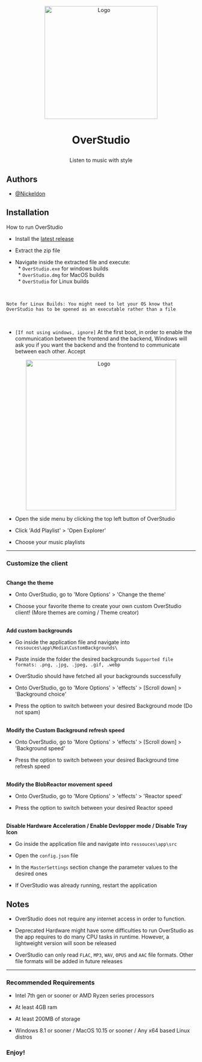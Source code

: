 <p align="center" width="300" style="margin-bottom:0"><img src="https://github.com/Nickeldon/OverStudio/blob/main/Addons/logo/logowin.png" alt="Logo" width="300"></img></p>

# <p align="center">OverStudio</p>

<p align="center">Listen to music with style</p>



## Authors

- [@Nickeldon](https://github.com/Nickeldon)



## Installation

How to run OverStudio

- Install the [latest release](https://github.com/Nickeldon/OverStudio/releases/latest)

- Extract the zip file

- Navigate inside the extracted file and execute: </br>
&nbsp; * ``OverStudio.exe`` for windows builds </br>
&nbsp; * ``OverStudio.dmg`` for MacOS builds </br>
&nbsp; * ``OverStudio`` for Linux builds

</br>

``Note for Linux Builds: You might need to let your OS know that OverStudio has to be opened as an executable rather than a file``

</br>

- `[If not using windows, ignore]` At the first boot, in order to enable the communication between the frontend and the backend, Windows will ask you if you want the backend and the frontend to communicate between each other. Accept

<p align="center" width="400" style="margin-bottom:0"><img src="https://github.com/Nickeldon/OverStudio/blob/0470978b69543747658e3a5f9e1c0bc5d61468a9/Addons/SF/OverStudio_win-warn.jpg" alt="Logo" width="400"></img></p>

- Open the side menu by clicking the top left button of OverStudio

- Click 'Add Playlist' > 'Open Explorer'

- Choose your music playlists

----------------------------------------

### Customize the client

</br>
<b>Change the theme</b>

- Onto OverStudio, go to 'More Options' > 'Change the theme'

- Choose your favorite theme to create your own custom OverStudio client! (More themes are coming / Theme creator)

</br>
<b>Add custom backgrounds</b>

- Go inside the application file and navigate into ``ressouces\app\Media\CustomBackgrounds\``

- Paste inside the folder the desired backgrounds `Supported file formats: .png, .jpg, .jpeg, .gif, .webp`

- OverStudio should have fetched all your backgrounds successfully

- Onto OverStudio, go to 'More Options' > 'effects' > [Scroll down] > 'Background choice'

- Press the option to switch between your desired Background mode (Do not spam)

</br>
<b>Modify the Custom Background refresh speed</b>

- Onto OverStudio, go to 'More Options' > 'effects' > [Scroll down] > 'Background speed'

- Press the option to switch between your desired Background time refresh speed

</br>
<b>Modify the BlobReactor movement speed</b>

- Onto OverStudio, go to 'More Options' > 'effects' > 'Reactor speed'

- Press the option to switch between your desired Reactor speed

</br>
<b>Disable Hardware Acceleration / Enable Devlopper mode / Disable Tray Icon</b>

- Go inside the application file and navigate into ``ressouces\app\src``
  
- Open the `config.json` file
  
- In the `MasterSettings` section change the parameter values to the desired ones

- If OverStudio was already running, restart the application


## Notes

- OverStudio does not require any internet access in order to function.

- Deprecated Hardware might have some difficulties to run OverStudio as the app requires to do many CPU tasks in runtime. However, a lightweight version will soon be released

- OverStudio can only read `FLAC`, `MP3`, `WAV`, `OPUS` and `AAC` file formats. Other file formats will be added in future releases

-----------------------------------------------------
### Recommended Requirements
- Intel 7th gen or sooner or AMD Ryzen series processors

- At least 4GB ram

- At least 200MB of storage

- Windows 8.1 or sooner / MacOS 10.15 or sooner / Any x64 based Linux distros


### Enjoy!
